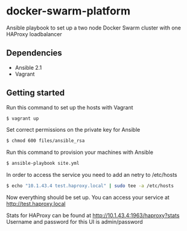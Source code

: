 # docker-swarm-platform
Ansible playbook to set up a two node Docker Swarm cluster with one HAProxy loadbalancer


## Dependencies
* Ansible 2.1
* Vagrant

## Getting started 
Run this command to set up the hosts with Vagrant
```bash
$ vagrant up
```
Set correct permissions on the private key for Ansible
```bash
$ chmod 600 files/ansible_rsa
```
Run this command to provision your machines with Ansible
```bash
$ ansible-playbook site.yml
```
In order to access the service you need to add an netry to /etc/hosts
```bash
$ echo "10.1.43.4 test.haproxy.local" | sudo tee -a /etc/hosts
```
Now everything should be set up. You can access your service at http://test.haproxy.local

Stats for HAProxy can be found at http://10.1.43.4:1963/haproxy?stats
Username and password for this UI is admin/password
